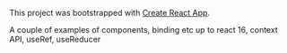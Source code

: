 This project was bootstrapped with [Create React App](https://github.com/facebook/create-react-app).

A couple of examples of components, binding etc up to react 16, context API, useRef, useReducer


